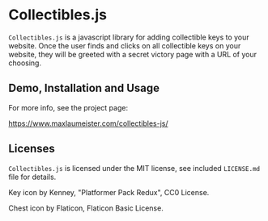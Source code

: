 # Collectibles.js

`Collectibles.js` is a javascript library for adding collectible keys to your website. Once the user finds and clicks on all collectible keys on your website, they will be greeted with a secret victory page with a URL of your choosing.

## Demo, Installation and Usage

For more info, see the project page:

https://www.maxlaumeister.com/collectibles-js/

## Licenses

`Collectibles.js` is licensed under the MIT license, see included `LICENSE.md` file for details.

Key icon by Kenney, "Platformer Pack Redux", CC0 License.

Chest icon by Flaticon, Flaticon Basic License.
